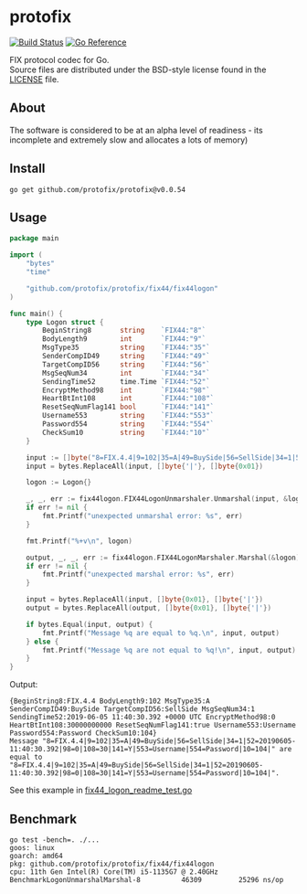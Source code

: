 # protofix

[![Build Status](https://cloud.drone.io/api/badges/protofix/protofix/status.svg)](https://cloud.drone.io/protofix/protofix)
[![Go Reference](https://pkg.go.dev/badge/github.com/protofix/protofix.svg)](https://pkg.go.dev/github.com/protofix/protofix)

FIX protocol codec for Go.  
Source files are distributed under the BSD-style license
found in the [LICENSE](./LICENSE) file.

## About

The software is considered to be at an alpha level of readiness -
its incomplete and extremely slow and allocates a lots of memory)

## Install

    go get github.com/protofix/protofix@v0.0.54

## Usage

```go
package main

import (
    "bytes"
    "time"

    "github.com/protofix/protofix/fix44/fix44logon"
)

func main() {
    type Logon struct {
        BeginString8       string    `FIX44:"8"`
        BodyLength9        int       `FIX44:"9"`
        MsgType35          string    `FIX44:"35"`
        SenderCompID49     string    `FIX44:"49"`
        TargetCompID56     string    `FIX44:"56"`
        MsgSeqNum34        int       `FIX44:"34"`
        SendingTime52      time.Time `FIX44:"52"`
        EncryptMethod98    int       `FIX44:"98"`
        HeartBtInt108      int       `FIX44:"108"`
        ResetSeqNumFlag141 bool      `FIX44:"141"`
        Username553        string    `FIX44:"553"`
        Password554        string    `FIX44:"554"`
        CheckSum10         string    `FIX44:"10"`
    }

    input := []byte("8=FIX.4.4|9=102|35=A|49=BuySide|56=SellSide|34=1|52=20190605-11:40:30.392|98=0|108=30|141=Y|553=Username|554=Password|10=104|")
    input = bytes.ReplaceAll(input, []byte{'|'}, []byte{0x01})

    logon := Logon{}

    _, _, err := fix44logon.FIX44LogonUnmarshaler.Unmarshal(input, &logon)
    if err != nil {
        fmt.Printf("unexpected unmarshal error: %s", err)
    }

	fmt.Printf("%+v\n", logon)

    output, _, _, err := fix44logon.FIX44LogonMarshaler.Marshal(&logon)
    if err != nil {
        fmt.Printf("unexpected marshal error: %s", err)
    }

    input = bytes.ReplaceAll(input, []byte{0x01}, []byte{'|'})
    output = bytes.ReplaceAll(output, []byte{0x01}, []byte{'|'})

    if bytes.Equal(input, output) {
        fmt.Printf("Message %q are equal to %q.\n", input, output)
    } else {
        fmt.Printf("Message %q are not equal to %q!\n", input, output)
    }
}
```

Output:

```
{BeginString8:FIX.4.4 BodyLength9:102 MsgType35:A SenderCompID49:BuySide TargetCompID56:SellSide MsgSeqNum34:1 SendingTime52:2019-06-05 11:40:30.392 +0000 UTC EncryptMethod98:0 HeartBtInt108:30000000000 ResetSeqNumFlag141:true Username553:Username Password554:Password CheckSum10:104}
Message "8=FIX.4.4|9=102|35=A|49=BuySide|56=SellSide|34=1|52=20190605-11:40:30.392|98=0|108=30|141=Y|553=Username|554=Password|10=104|" are equal to "8=FIX.4.4|9=102|35=A|49=BuySide|56=SellSide|34=1|52=20190605-11:40:30.392|98=0|108=30|141=Y|553=Username|554=Password|10=104|".
```

See this example in [fix44_logon_readme_test.go][]

[fix44_logon_readme_test.go]: ./fix44/fix44logon/fix44_logon_readme_test.go#L15

## Benchmark

```
go test -bench=. ./...
goos: linux
goarch: amd64
pkg: github.com/protofix/protofix/fix44/fix44logon
cpu: 11th Gen Intel(R) Core(TM) i5-1135G7 @ 2.40GHz
BenchmarkLogonUnmarshalMarshal-8          46309         25296 ns/op
```
